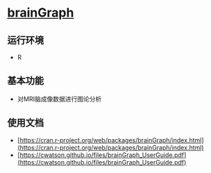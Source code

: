 # [brainGraph](https://github.com/cwatson/brainGraph)

## 运行环境

* R

## 基本功能

* 对MRI脑成像数据进行图论分析

## 使用文档

* [https://cran.r-project.org/web/packages/brainGraph/index.html](https://cran.r-project.org/web/packages/brainGraph/index.html)
* [https://cwatson.github.io/files/brainGraph_UserGuide.pdf](https://cwatson.github.io/files/brainGraph_UserGuide.pdf)